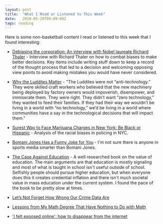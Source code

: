 ```yaml
---
layout: post
title:  "What I Read or Listened to This Week"
date:   2018-05-20T09:09:00Z
tags: reading
---
```

Here is some non-basketball content I read or listened to this week that I found interesting:


* [Debiasing the corporation: An interview with Nobel laureate Richard Thaler](https://www.mckinsey.com/business-functions/strategy-and-corporate-finance/our-insights/debiasing-the-corporation-an-interview-with-nobel-laureate-richard-thaler) - Interview with Richard Thaler on how to combat biases to make better decisions. Key items include writing stuff down to keep a record of the thought process that led to a decision and welcoming opposing view points to avoid making mistakes you would have never considered.

* [Why the Luddites Matter](https://librarianshipwreck.wordpress.com/2018/01/18/why-the-luddites-matter/) - "The Luddites were not “anti-technology.” They were skilled craft workers who believed that the new machinery being deployed by factory owners would impoverish, disempower, and immiserate them. They were right. They didn’t want “zero technology,” they wanted to feed their families. If they had their way we wouldn’t be living in a world with “no technology,” we’d be living in a world where communities have a say in the technological decisions that will impact them."

* [Surest Way to Face Marijuana Charges in New York: Be Black or Hispanic](https://www.nytimes.com/2018/05/13/nyregion/marijuana-arrests-nyc-race.html) - Analysis of the racial biases in policing in NYC.

* [Bomani Jones Has a Funny Joke for You](https://www.gq.com/story/bomani-jones-new-espn-show-profile) - I'm not sure there is anyone in sports media smarter than Bomani Jones.

* [The Case Against Education](https://www.amazon.com/Case-against-Education-System-Waste/dp/0691174652) - A well researched book on the value of education. The main arguments are that education is mostly signaling and most of what is taught in school isn't useful outside of school. Selfishly people should pursue higher education, but when everyone does this it creates credential inflation and there isn't much societal value in mass education under the current system. I found the pace of the book to be pretty slow at times.

* [Let’s Not Forget How Wrong Our Crime Data Are](https://www.bloomberg.com/view/articles/2018-05-17/let-s-not-forget-how-wrong-our-crime-data-are)

* [Lessons from My Math Degree That Have Nothing to Do with Math](https://medium.com/s/story/6-life-lessons-from-my-math-degree-that-have-nothing-to-do-with-math-d38aba90edfe)

* ['I felt exposed online': how to disappear from the internet](https://www.theguardian.com/world/2018/may/19/exposed-how-to-disappear-from-the-internet)
